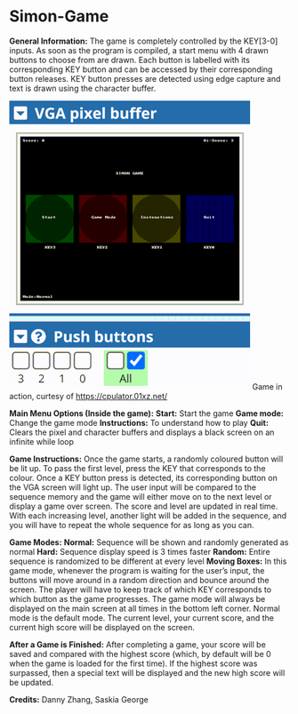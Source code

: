# Simon-Game

**General Information:**
The game is completely controlled by the KEY[3-0] inputs. As soon as the program is compiled,
a start menu with 4 drawn buttons to choose from are drawn. Each button is labelled with its
corresponding KEY button and can be accessed by their corresponding button releases. KEY
button presses are detected using edge capture and text is drawn using the character buffer.


![Simon-Game](Game_Demo.gif)
Game in action, curtesy of https://cpulator.01xz.net/

**Main Menu Options (Inside the game):**
**Start:** Start the game
**Game mode:** Change the game mode
**Instructions:** To understand how to play
**Quit:** Clears the pixel and character buffers and displays a black screen on an infinite while loop

**Game Instructions:**
Once the game starts, a randomly coloured button will be lit up. To pass the first level, press the
KEY that corresponds to the colour. Once a KEY button press is detected, its corresponding
button on the VGA screen will light up. The user input will be compared to the sequence
memory and the game will either move on to the next level or display a game over screen. The
score and level are updated in real time. With each increasing level, another light will be added
in the sequence, and you will have to repeat the whole sequence for as long as you can.

**Game Modes:**
**Normal:** Sequence will be shown and randomly generated as normal
**Hard:** Sequence display speed is 3 times faster
**Random:** Entire sequence is randomized to be different at every level
**Moving Boxes:** In this game mode, whenever the program is waiting for the user’s input, the
buttons will move around in a random direction and bounce around the screen. The player will
have to keep track of which KEY corresponds to which button as the game progresses.
The game mode will always be displayed on the main screen at all times in the bottom left
corner. Normal mode is the default mode. The current level, your current score, and the current
high score will be displayed on the screen.

**After a Game is Finished:**
After completing a game, your score will be saved and compared with the highest score (which,
by default will be 0 when the game is loaded for the first time). If the highest score was
surpassed, then a special text will be displayed and the new high score will be updated.

**Credits:** Danny Zhang, Saskia George
